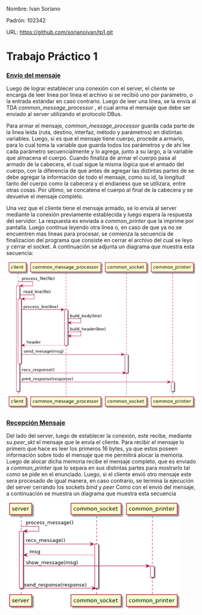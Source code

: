 Nombre: Ivan Soriano

Padrón: 102342

URL: https://github.com/sorianoivan/tp1.git



# Trabajo Práctico 1



### <u>Envío del mensaje</u>

Luego de lograr establecer una conexión con el server, el cliente se encarga de leer linea por linea el archivo si se recibió uno por parámetro, o la entrada estándar en caso contrario. Luego de leer una linea, se la envía al TDA *common_message_processor* , el cual arma el mensaje que debe ser enviado al server utilizando el protocolo DBus.

 Para armar el mensaje, *common_message_processor*  guarda cada parte de la linea leída (ruta, destino, interfaz, método y parámetros) en distintas variables. Luego, si es que el mensaje tiene cuerpo, procede a armarlo, para lo cual toma la variable que guarda todos los parámetros y de ahí lee cada parámetro secuencialmente y lo agrega, junto a su largo, a la variable que almacena el cuerpo. Cuando finaliza de armar el cuerpo pasa al armado de la cabecera, el cual sigue la misma lógica que el armado del cuerpo, con la diferencia de que antes de agregar las distintas partes de se debe agregar la información de todo el mensaje, como su id, la longitud tanto del cuerpo como la cabecera y el endianess que se utilizara, entre otras cosas. Por ultimo, se concatena el cuerpo al final de la cabecera y se devuelve el mensaje completo. 

Una vez que el cliente tiene el mensaje armado, se lo envía al server mediante la conexión previamente establecida y luego espera la respuesta del servidor. La respuesta es enviada a *common_printer* que la imprime por pantalla. Luego continua leyendo otra linea o, en caso de que ya no se encuentren mas lineas para procesar, se comienza la secuencia de finalizacion del programa que consiste en cerrar el archivo del cual se leyo y cerrar el socket. A continuación se adjunta un diagrama que muestra esta secuencia:

![Envio_Mensaje_Diagrama_Secuencia](/img/Envio_Mensaje_Diagrama_Secuencia.png)

### <u>Recepción Mensaje</u>

Del lado del server, luego de establecer la conexión, este recibe, mediante su *peer_skt* el mensaje que le envía el cliente. Para recibir el mensaje lo primero que hace es leer los primeros 16 bytes, ya que estos poseen información sobre todo el mensaje que me permitirá alocar la memoria. Luego de alocar dicha memoria recibe el mensaje completo, que es enviado a *common_printer* que lo separa en sus distintas partes para mostrarlo tal como se pide en el enunciado. Luego, si el cliente envió otro mensaje este sera procesado de igual manera, en caso contrario, se termina la ejecución del server cerrando los sockets *bind* y *peer* Como con el envió del mensaje, a continuación se muestra un diagrama que muestra esta secuencia

![Recepcion_Mensaje_Diagrama_Secuencia](/img/Recepcion_Mensaje_Diagrama_Secuencia.png)


